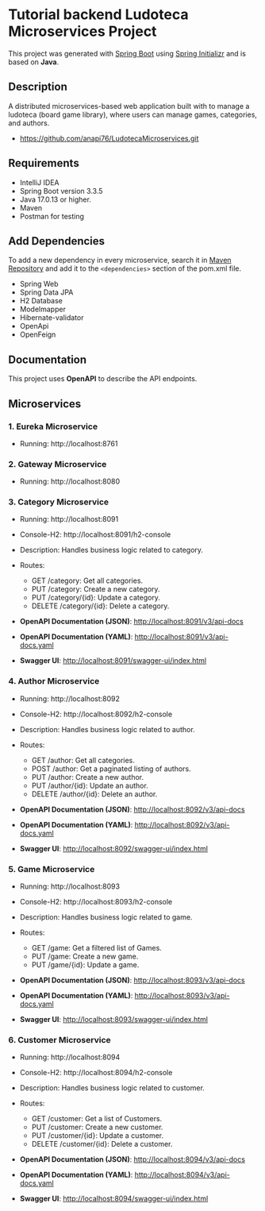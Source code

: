 # Tutorial backend Ludoteca Microservices Project

This project was generated with [Spring Boot](https://spring.io/projects/spring-boot)
using [Spring Initializr](https://start.spring.io/) and is
based on **Java**.

## Description

A distributed microservices-based web application built with to manage a ludoteca (board game library), where users can
manage
games, categories, and authors.

- https://github.com/anapi76/LudotecaMicroservices.git

## Requirements

- IntelliJ IDEA
- Spring Boot version 3.3.5
- Java 17.0.13 or higher.
- Maven
- Postman for testing

## Add Dependencies

To add a new dependency in every microservice, search it in [Maven Repository](https://mvnrepository.com/) and add it to
the `<dependencies>`
section of the pom.xml file.

- Spring Web
- Spring Data JPA
- H2 Database
- Modelmapper
- Hibernate-validator
- OpenApi
- OpenFeign

## Documentation

This project uses **OpenAPI** to describe the API endpoints.

## Microservices

### 1. Eureka Microservice

- Running: http://localhost:8761

### 2. Gateway Microservice

- Running: http://localhost:8080

### 3. Category Microservice

- Running: http://localhost:8091
- Console-H2: http://localhost:8091/h2-console

- Description: Handles business logic related to category.
- Routes:
    - GET /category: Get all categories.
    - PUT /category: Create a new category.
    - PUT /category/{id}: Update a category.
    - DELETE /category/{id}: Delete a category.

- **OpenAPI Documentation (JSON)**: [http://localhost:8091/v3/api-docs](http://localhost:8091/v3/api-docs)
- **OpenAPI Documentation (YAML)**: [http://localhost:8091/v3/api-docs.yaml](http://localhost:8091/v3/api-docs.yaml)
- **Swagger UI**: [http://localhost:8091/swagger-ui/index.html](http://localhost:8091/swagger-ui/index.html)

### 4. Author Microservice

- Running: http://localhost:8092
- Console-H2: http://localhost:8092/h2-console

- Description: Handles business logic related to author.
- Routes:
    - GET /author: Get all categories.
    - POST /author: Get a paginated listing of authors.
    - PUT /author: Create a new author.
    - PUT /author/{id}: Update an author.
    - DELETE /author/{id}: Delete an author.

- **OpenAPI Documentation (JSON)**: [http://localhost:8092/v3/api-docs](http://localhost:8092/v3/api-docs)
- **OpenAPI Documentation (YAML)**: [http://localhost:8092/v3/api-docs.yaml](http://localhost:8092/v3/api-docs.yaml)
- **Swagger UI**: [http://localhost:8092/swagger-ui/index.html](http://localhost:8092/swagger-ui/index.html)

### 5. Game Microservice

- Running: http://localhost:8093
- Console-H2: http://localhost:8093/h2-console

- Description: Handles business logic related to game.
- Routes:
    - GET /game: Get a filtered list of Games.
    - PUT /game: Create a new game.
    - PUT /game/{id}: Update a game.

- **OpenAPI Documentation (JSON)**: [http://localhost:8093/v3/api-docs](http://localhost:8093/v3/api-docs)
- **OpenAPI Documentation (YAML)**: [http://localhost:8093/v3/api-docs.yaml](http://localhost:8093/v3/api-docs.yaml)
- **Swagger UI**: [http://localhost:8093/swagger-ui/index.html](http://localhost:8093/swagger-ui/index.html)

### 6. Customer Microservice

- Running: http://localhost:8094
- Console-H2: http://localhost:8094/h2-console

- Description: Handles business logic related to customer.
- Routes:
    - GET /customer: Get a list of Customers.
    - PUT /customer: Create a new customer.
    - PUT /customer/{id}: Update a customer.
    - DELETE /customer/{id}: Delete a customer.

- **OpenAPI Documentation (JSON)**: [http://localhost:8094/v3/api-docs](http://localhost:8094/v3/api-docs)
- **OpenAPI Documentation (YAML)**: [http://localhost:8094/v3/api-docs.yaml](http://localhost:8094/v3/api-docs.yaml)
- **Swagger UI**: [http://localhost:8094/swagger-ui/index.html](http://localhost:8094/swagger-ui/index.html)





